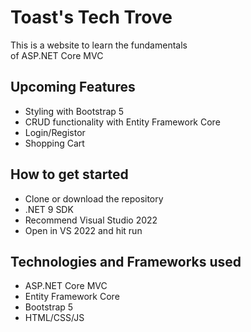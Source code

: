# Toast's Tech Trove
This is a website to learn the fundamentals <br>
of ASP.NET Core MVC

## Upcoming Features
- Styling with Bootstrap 5
- CRUD functionality with Entity Framework Core
- Login/Registor
- Shopping Cart

## How to get started
- Clone or download the repository
- .NET 9 SDK
- Recommend Visual Studio 2022
- Open in VS 2022 and hit run

## Technologies and Frameworks used
- ASP.NET Core MVC
- Entity Framework Core
- Bootstrap 5
- HTML/CSS/JS